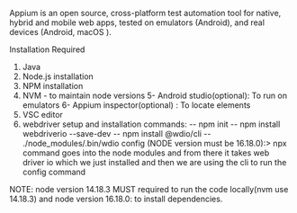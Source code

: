 Appium is an open source, cross-platform test automation tool for native, hybrid and mobile web apps, tested on emulators (Android), and real devices (Android, macOS ).

Installation Required
1. Java
2. Node.js installation
3. NPM installation
4. NVM - to maintain node versions
5- Android studio(optional): To run on emulators
6- Appium inspector(optional) : To locate elements 
7. VSC editor
8. webdriver setup and installation commands:
-- npm init
-- npm install webdriverio --save-dev
-- npm install @wdio/cli
-- ./node_modules/.bin/wdio config (NODE version must be 16.18.0):> npx command goes into the node modules and from there it takes web driver io which we just installed and then we are using the cli to run the config command

NOTE: node version 14.18.3 MUST required to run the code locally(nvm use 14.18.3) and node version 16.18.0: to install dependencies. 
